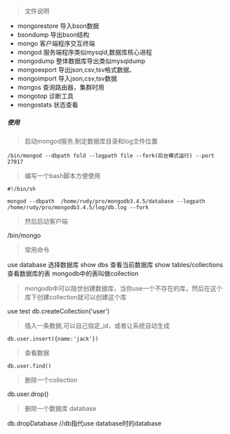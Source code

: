 > 文件说明

* mongorestore 导入bson数据
* bsondump  导出bson结构
* mongo  客户端程序交互终端
* mongod 服务端程序类似mysqld,数据库核心进程
* mongodump  整体数据库导出类似mysqldump
* mongoexport 导出json,csv,tsv格式数据、
* mongoimport 导入json,csv,tsv数据
* mongos 查询路由器，集群时用
* mongotop 诊断工具
* mongostats 状态查看

##### 使用

> 启动mongod服务,制定数据库目录和log文件位置

    /bin/mongod --dbpath fold --logpath file --fork(后台模式运行) --port 27017

> 编写一个bash脚本方便使用

    #!/bin/sh 

    mongod --dbpath  /home/rudy/pro/mongodb3.4.5/database --logpath /home/rudy/pro/mongodb3.4.5/log/db.log --fork

> 然后启动客户端

  /bin/mongo

> 常用命令

   use database 选择数据库
   show dbs 查看当前数据库
   show tables/collections 查看数据库的表 mongodb中的表叫做collection

> mongodb中可以隐世创建数据库，当你use一个不存在的库，然后在这个库下创建collection就可以创建这个库

   use test
   db.createCollection('user')

> 插入一条数据,可以自己指定_id，或者让系统自动生成

    db.user.insert({name:'jack'})

> 查看数据

    db.user.find()

> 删除一个collection

  db.user.drop()

> 删除一个数据库 database

  db.dropDatabase //db指代use database时的database